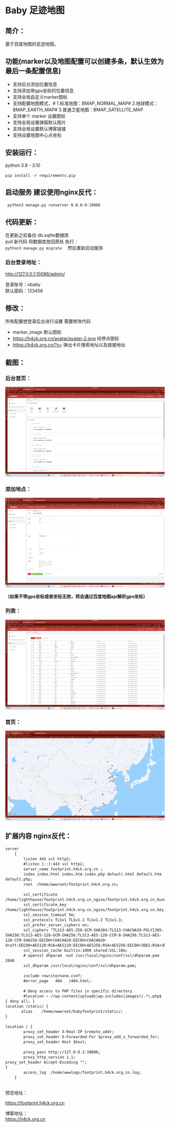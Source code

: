 # Baby 足迹地图  


## 简介：  
基于百度地图的足迹地图。

## 功能(marker以及地图配置可以创建多条，默认生效为最后一条配置信息)  
* 支持后台添加位置信息
* 支持添加带gps坐标的位置信息  
* 支持全局自定义marker图标  
* 支持配置地图模式，# 1.标准地图：BMAP_NORMAL_MAP# 2.地球模式：BMAP_EARTH_MAP# 3.普通卫星地图：BMAP_SATELLITE_MAP
* 支持单个 marker 设置图标
* 支持全局设置弹窗默认图片
* 支持全局设置默认博客链接
* 支持设置地图中心点坐标


## 安装运行：  
python 3.8 - 3.10   
  
`pip install -r requirements.pip`  

## 启动服务 建议使用nginx反代：  
` python3 manage.py runserver 0.0.0.0:10086`  


## 代码更新：  
在更新之前备份 db.sqlite数据库  
pull 新代码
将数据库放回原处 执行：  
` python3 manage.py migrate   `
然后重新启动服务  

### 后台登录地址：  
http://127.0.0.1:10086/admin/  


登录账号：obaby  
默认密码：123456   


## 修改：
所有配置想登录后台进行设置  需要修改代码    

* marker_image 默认图标  
* https://h4ck.org.cn/avatar/avatar-2.png 经停点图标
* https://h4ck.org.cn/?s= 弹出卡片搜索地址以及链接地址  

## 截图：  

### 后台首页： 
![admin](screenshots/admin.png)  

### 添加地点：
![add](screenshots/add.png)  

**（如果不带gps坐标或者坐标无效，将会通过百度地图api解析gps坐标）**

### 列表：  
![list](screenshots/list.png)

### 首页：
![首页](screenshots/home.png)  


## 扩展内容 nginx反代： 

```
server
    {
        listen 443 ssl http2;
        #listen [::]:443 ssl http2;
        server_name footprint.h4ck.org.cn ;
        index index.html index.htm index.php default.html default.htm default.php;
        root  /home/wwwroot/footprint.h4ck.org.cn;

        ssl_certificate /home/lighthouse/footprint.h4ck.org.cn_nginx/footprint.h4ck.org.cn_bundle.pem;
        ssl_certificate_key /home/lighthouse/footprint.h4ck.org.cn_nginx/footprint.h4ck.org.cn.key;
        ssl_session_timeout 5m;
        ssl_protocols TLSv1 TLSv1.1 TLSv1.2 TLSv1.3;
        ssl_prefer_server_ciphers on;
        ssl_ciphers "TLS13-AES-256-GCM-SHA384:TLS13-CHACHA20-POLY1305-SHA256:TLS13-AES-128-GCM-SHA256:TLS13-AES-128-CCM-8-SHA256:TLS13-AES-128-CCM-SHA256:EECDH+CHACHA20:EECDH+CHACHA20-draft:EECDH+AES128:RSA+AES128:EECDH+AES256:RSA+AES256:EECDH+3DES:RSA+3DES:!MD5";
        ssl_session_cache builtin:1000 shared:SSL:10m;
        # openssl dhparam -out /usr/local/nginx/conf/ssl/dhparam.pem 2048
        ssl_dhparam /usr/local/nginx/conf/ssl/dhparam.pem;

        include rewrite/none.conf;
        #error_page   404   /404.html;

        # Deny access to PHP files in specific directory
        #location ~ /(wp-content|uploads|wp-includes|images)/.*\.php$ { deny all; }
location /static/ {
       alias    /home/wwwroot/babyfootprint/static/;
}

location / {
        proxy_set_header X-Real-IP $remote_addr;
        proxy_set_header X-Forwarded-For $proxy_add_x_forwarded_for;
        proxy_set_header Host $host;

        proxy_pass http://127.0.0.1:10086;
        proxy_http_version 1.1;
proxy_set_header Accept-Encoding "";
}
        access_log  /home/wwwlogs/footprint.h4ck.org.cn.log;
    }
                    
```

预览地址：  

<a href="https://footprint.h4ck.org.cn" target="_blank">https://footprint.h4ck.org.cn</a>

博客地址：  
<a href="https://h4ck.org.cn" target="_blank">https://h4ck.org.cn</a>


 